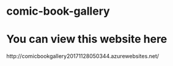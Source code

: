 # comic-book-gallery
<h1>You can view this website here</h1>
http://comicbookgallery20171128050344.azurewebsites.net/